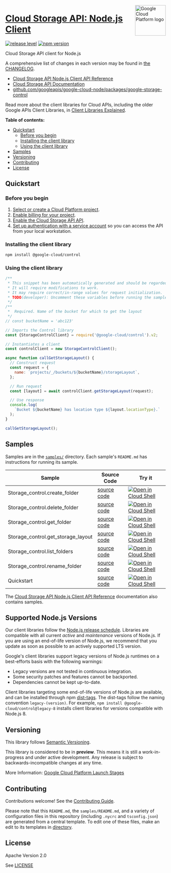 [//]: # "This README.md file is auto-generated, all changes to this file will be lost."
[//]: # "To regenerate it, use `python -m synthtool`."
<img src="https://avatars2.githubusercontent.com/u/2810941?v=3&s=96" alt="Google Cloud Platform logo" title="Google Cloud Platform" align="right" height="96" width="96"/>

# [Cloud Storage API: Node.js Client](https://github.com/googleapis/google-cloud-node/tree/main/packages/google-storage-control)

[![release level](https://img.shields.io/badge/release%20level-preview-yellow.svg?style=flat)](https://cloud.google.com/terms/launch-stages)
[![npm version](https://img.shields.io/npm/v/@google-cloud/control.svg)](https://www.npmjs.org/package/@google-cloud/control)




Cloud Storage API client for Node.js


A comprehensive list of changes in each version may be found in
[the CHANGELOG](https://github.com/googleapis/google-cloud-node/tree/main/packages/google-storage-control/CHANGELOG.md).

* [Cloud Storage API Node.js Client API Reference][client-docs]
* [Cloud Storage API Documentation][product-docs]
* [github.com/googleapis/google-cloud-node/packages/google-storage-control](https://github.com/googleapis/google-cloud-node/tree/main/packages/google-storage-control)

Read more about the client libraries for Cloud APIs, including the older
Google APIs Client Libraries, in [Client Libraries Explained][explained].

[explained]: https://cloud.google.com/apis/docs/client-libraries-explained

**Table of contents:**


* [Quickstart](#quickstart)
  * [Before you begin](#before-you-begin)
  * [Installing the client library](#installing-the-client-library)
  * [Using the client library](#using-the-client-library)
* [Samples](#samples)
* [Versioning](#versioning)
* [Contributing](#contributing)
* [License](#license)

## Quickstart

### Before you begin

1.  [Select or create a Cloud Platform project][projects].
1.  [Enable billing for your project][billing].
1.  [Enable the Cloud Storage API API][enable_api].
1.  [Set up authentication with a service account][auth] so you can access the
    API from your local workstation.

### Installing the client library

```bash
npm install @google-cloud/control
```


### Using the client library

```javascript
/**
 * This snippet has been automatically generated and should be regarded as a code template only.
 * It will require modifications to work.
 * It may require correct/in-range values for request initialization.
 * TODO(developer): Uncomment these variables before running the sample.
 */
/**
 *  Required. Name of the bucket for which to get the layout
 */
// const bucketName = 'abc123'

// Imports the Control library
const {StorageControlClient} = require('@google-cloud/control').v2;

// Instantiates a client
const controlClient = new StorageControlClient();

async function callGetStorageLayout() {
  // Construct request
  const request = {
    name: `projects/_/buckets/${bucketName}/storageLayout`,
  };

  // Run request
  const [layout] = await controlClient.getStorageLayout(request);

  // Use response
  console.log(
    `Bucket ${bucketName} has location type ${layout.locationType}.`
  );
}

callGetStorageLayout();

```



## Samples

Samples are in the [`samples/`](https://github.com/googleapis/google-cloud-node/tree/main/packages/google-storage-control/samples) directory. Each sample's `README.md` has instructions for running its sample.

| Sample                      | Source Code                       | Try it |
| --------------------------- | --------------------------------- | ------ |
| Storage_control.create_folder | [source code](https://github.com/googleapis/google-cloud-node/blob/main/packages/google-storage-control/samples/generated/v2/storage_control.create_folder.js) | [![Open in Cloud Shell][shell_img]](https://console.cloud.google.com/cloudshell/open?git_repo=https://github.com/googleapis/google-cloud-node&page=editor&open_in_editor=packages/google-storage-control/samples/generated/v2/storage_control.create_folder.js,packages/google-storage-control/samples/README.md) |
| Storage_control.delete_folder | [source code](https://github.com/googleapis/google-cloud-node/blob/main/packages/google-storage-control/samples/generated/v2/storage_control.delete_folder.js) | [![Open in Cloud Shell][shell_img]](https://console.cloud.google.com/cloudshell/open?git_repo=https://github.com/googleapis/google-cloud-node&page=editor&open_in_editor=packages/google-storage-control/samples/generated/v2/storage_control.delete_folder.js,packages/google-storage-control/samples/README.md) |
| Storage_control.get_folder | [source code](https://github.com/googleapis/google-cloud-node/blob/main/packages/google-storage-control/samples/generated/v2/storage_control.get_folder.js) | [![Open in Cloud Shell][shell_img]](https://console.cloud.google.com/cloudshell/open?git_repo=https://github.com/googleapis/google-cloud-node&page=editor&open_in_editor=packages/google-storage-control/samples/generated/v2/storage_control.get_folder.js,packages/google-storage-control/samples/README.md) |
| Storage_control.get_storage_layout | [source code](https://github.com/googleapis/google-cloud-node/blob/main/packages/google-storage-control/samples/generated/v2/storage_control.get_storage_layout.js) | [![Open in Cloud Shell][shell_img]](https://console.cloud.google.com/cloudshell/open?git_repo=https://github.com/googleapis/google-cloud-node&page=editor&open_in_editor=packages/google-storage-control/samples/generated/v2/storage_control.get_storage_layout.js,packages/google-storage-control/samples/README.md) |
| Storage_control.list_folders | [source code](https://github.com/googleapis/google-cloud-node/blob/main/packages/google-storage-control/samples/generated/v2/storage_control.list_folders.js) | [![Open in Cloud Shell][shell_img]](https://console.cloud.google.com/cloudshell/open?git_repo=https://github.com/googleapis/google-cloud-node&page=editor&open_in_editor=packages/google-storage-control/samples/generated/v2/storage_control.list_folders.js,packages/google-storage-control/samples/README.md) |
| Storage_control.rename_folder | [source code](https://github.com/googleapis/google-cloud-node/blob/main/packages/google-storage-control/samples/generated/v2/storage_control.rename_folder.js) | [![Open in Cloud Shell][shell_img]](https://console.cloud.google.com/cloudshell/open?git_repo=https://github.com/googleapis/google-cloud-node&page=editor&open_in_editor=packages/google-storage-control/samples/generated/v2/storage_control.rename_folder.js,packages/google-storage-control/samples/README.md) |
| Quickstart | [source code](https://github.com/googleapis/google-cloud-node/blob/main/packages/google-storage-control/samples/quickstart.js) | [![Open in Cloud Shell][shell_img]](https://console.cloud.google.com/cloudshell/open?git_repo=https://github.com/googleapis/google-cloud-node&page=editor&open_in_editor=packages/google-storage-control/samples/quickstart.js,packages/google-storage-control/samples/README.md) |



The [Cloud Storage API Node.js Client API Reference][client-docs] documentation
also contains samples.

## Supported Node.js Versions

Our client libraries follow the [Node.js release schedule](https://github.com/nodejs/release#release-schedule).
Libraries are compatible with all current _active_ and _maintenance_ versions of
Node.js.
If you are using an end-of-life version of Node.js, we recommend that you update
as soon as possible to an actively supported LTS version.

Google's client libraries support legacy versions of Node.js runtimes on a
best-efforts basis with the following warnings:

* Legacy versions are not tested in continuous integration.
* Some security patches and features cannot be backported.
* Dependencies cannot be kept up-to-date.

Client libraries targeting some end-of-life versions of Node.js are available, and
can be installed through npm [dist-tags](https://docs.npmjs.com/cli/dist-tag).
The dist-tags follow the naming convention `legacy-(version)`.
For example, `npm install @google-cloud/control@legacy-8` installs client libraries
for versions compatible with Node.js 8.

## Versioning

This library follows [Semantic Versioning](http://semver.org/).







This library is considered to be in **preview**. This means it is still a
work-in-progress and under active development. Any release is subject to
backwards-incompatible changes at any time.


More Information: [Google Cloud Platform Launch Stages][launch_stages]

[launch_stages]: https://cloud.google.com/terms/launch-stages

## Contributing

Contributions welcome! See the [Contributing Guide](https://github.com/googleapis/google-cloud-node/blob/main/CONTRIBUTING.md).

Please note that this `README.md`, the `samples/README.md`,
and a variety of configuration files in this repository (including `.nycrc` and `tsconfig.json`)
are generated from a central template. To edit one of these files, make an edit
to its templates in
[directory](https://github.com/googleapis/synthtool).

## License

Apache Version 2.0

See [LICENSE](https://github.com/googleapis/google-cloud-node/blob/main/LICENSE)

[client-docs]: https://cloud.google.com/nodejs/docs/reference/storage/latest
[product-docs]: https://cloud.google.com/storage/docs/overview
[shell_img]: https://gstatic.com/cloudssh/images/open-btn.png
[projects]: https://console.cloud.google.com/project
[billing]: https://support.google.com/cloud/answer/6293499#enable-billing
[enable_api]: https://console.cloud.google.com/flows/enableapi?apiid=storage.googleapis.com
[auth]: https://cloud.google.com/docs/authentication/getting-started
